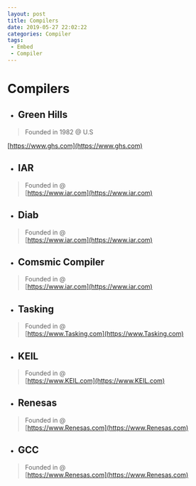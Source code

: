 ```yaml
---
layout: post
title: Compilers
date: 2019-05-27 22:02:22
categories: Compiler
tags:
 - Embed
 - Compiler
---
```

# Compilers #

+ ## Green Hills 
> Founded in 1982 @ U.S 

[https://www.ghs.com](https://www.ghs.com)

+ ## IAR 
> Founded in  @   
[https://www.iar.com](https://www.iar.com)

+ ## Diab 
> Founded in  @   
[https://www.iar.com](https://www.iar.com)

+ ## Comsmic Compiler 
> Founded in  @   
[https://www.iar.com](https://www.iar.com)

+ ## Tasking 
> Founded in  @   
[https://www.Tasking.com](https://www.Tasking.com)

+ ## KEIL 
> Founded in  @   
[https://www.KEIL.com](https://www.KEIL.com)

+ ## Renesas 
> Founded in  @   
[https://www.Renesas.com](https://www.Renesas.com)

+ ## GCC 
> Founded in  @   
[https://www.Renesas.com](https://www.Renesas.com)